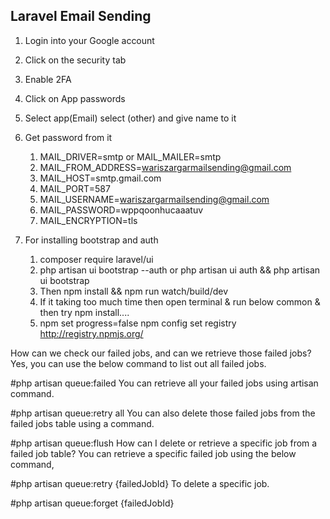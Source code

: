 ## Laravel Email Sending
1. Login into your Google account
2. Click on the security tab
3. Enable 2FA
4. Click on App passwords
5. Select app(Email) select (other) and give name to it
6. Get password from it <br/>
    1. MAIL_DRIVER=smtp or MAIL_MAILER=smtp
    2. MAIL_FROM_ADDRESS=wariszargarmailsending@gmail.com
    3. MAIL_HOST=smtp.gmail.com
    4. MAIL_PORT=587
    5. MAIL_USERNAME=wariszargarmailsending@gmail.com
    6. MAIL_PASSWORD=wppqoonhucaaatuv
    7. MAIL_ENCRYPTION=tls
    
7. For installing bootstrap and auth 
    1. composer require laravel/ui 
    2. php artisan ui bootstrap --auth or php artisan ui auth && php artisan ui bootstrap
    3. Then npm install && npm run watch/build/dev
    4. If it taking too much time then open terminal & run below common & then try npm install....
    5. npm set progress=false
       npm config set registry http://registry.npmjs.org/



How can we check our failed jobs, and can we retrieve those failed jobs?
Yes, you can use the below command to list out all failed jobs.

#php artisan queue:failed
You can retrieve all your failed jobs using artisan command.

#php artisan queue:retry all
You can also delete those failed jobs from the failed jobs table using a command.

#php artisan queue:flush
How can I delete or retrieve a specific job from a failed job table?
You can retrieve a specific failed job using the below command,

#php artisan queue:retry {failedJobId}
To delete a specific job.

#php artisan queue:forget {failedJobId}

